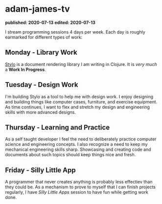 # adam-james-tv
**published: 2020-07-13**
**edited: 2020-07-13**

I stream programming sessions 4 days per week. Each day is roughly earmarked for different types of work:

## Monday - Library Work
[Stylo](https://github.com/adam-james-v/stylo) is a document rendering library I am writing in Clojure. It is *very much* a **Work In Progress**.

## Tuesday - Design Work
I'm building Stylo as a tool to help me with design work. I enjoy designing and building things like computer cases, furniture, and exercise equipment. As time continues, I want to flex and stretch my design and engineering skills with more advanced designs.

## Thursday - Learning and Practice
As a self taught developer I feel the need to deliberately practice computer science and engineering concepts. I also recognize a need to keep my mechanical engineering skills sharp. Showcasing and creating code and documents about such topics should keep things nice and fresh.

## Friday - Silly Little App
A programmer that never creates anything is probably less effectiev than they could be. As a mechanism to prove to myself that I can finish projects regularly, I have *Silly Little Apps* session to have fun while getting work done.

